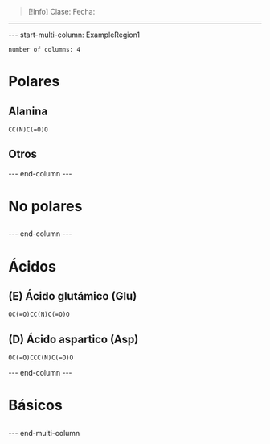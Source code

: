 >[!Info]
>Clase:
>Fecha: 

---
--- start-multi-column: ExampleRegion1
```column-settings
number of columns: 4
```

# Polares
## Alanina
```smiles
CC(N)C(=O)O
```
## Otros

--- end-column ---

# No polares
## 

--- end-column ---

# Ácidos 
## (E) Ácido glutámico (Glu)
```smiles
OC(=O)CC(N)C(=O)O
```
## (D) Ácido aspartico (Asp)
```smiles
OC(=O)CCC(N)C(=O)O
```
--- end-column ---

# Básicos
## 

--- end-multi-column